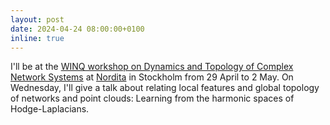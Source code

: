 ```yaml
---
layout: post
date: 2024-04-24 08:00:00+0100
inline: true
---
```


I'll be at the <a href='https://indico.fysik.su.se/event/8139/page/616-week-1-dynamics-and-topology-of-complex-network-systems'>WINQ workshop on Dynamics and Topology of Complex Network Systems</a> at <a href='https://www.nordita.org'>Nordita</a> in Stockholm from 29 April to 2 May. On Wednesday, I'll give a talk about relating local features and global topology of networks and point clouds: Learning from the harmonic spaces of Hodge-Laplacians.